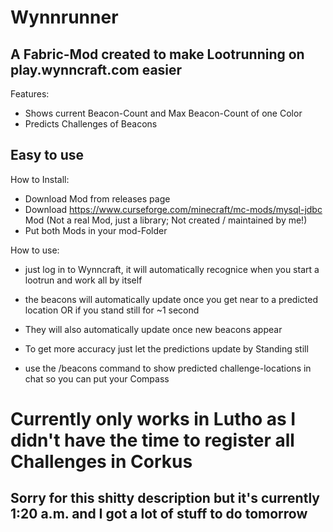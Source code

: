 # Wynnrunner
## A Fabric-Mod created to make Lootrunning on play.wynncraft.com easier

Features:
* Shows current Beacon-Count and Max Beacon-Count of one Color
* Predicts Challenges of Beacons

## Easy to use

How to Install:
* Download Mod from releases page
* Download https://www.curseforge.com/minecraft/mc-mods/mysql-jdbc Mod (Not a real Mod, just a library; Not created / maintained by me!)
* Put both Mods in your mod-Folder

How to use:
* just log in to Wynncraft, it will automatically recognice when you start a lootrun and work all by itself
* the beacons will automatically update once you get near to a predicted location OR if you stand still for ~1 second
* They will also automatically update once new beacons appear
* To get more accuracy just let the predictions update by Standing still

* use the /beacons command to show predicted challenge-locations in chat so you can put your Compass

# Currently only works in Lutho as I didn't have the time to register all Challenges in Corkus
## Sorry for this shitty description but it's currently 1:20 a.m. and I got a lot of stuff to do tomorrow
